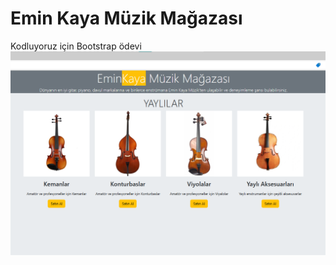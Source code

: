 # Emin Kaya Müzik Mağazası
Kodluyoruz için Bootstrap ödevi
![Google ana sayfa resim](https://github.com/eminkaya/muzikmagazasi/blob/main/muzik_magazasi_bootstrap_odev.png)